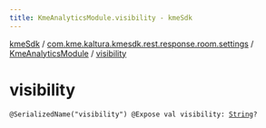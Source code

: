 ```yaml
---
title: KmeAnalyticsModule.visibility - kmeSdk
---
```


[kmeSdk](../../index.html) / [com.kme.kaltura.kmesdk.rest.response.room.settings](../index.html) / [KmeAnalyticsModule](index.html) / [visibility](./visibility.html)

# visibility

`@SerializedName("visibility") @Expose val visibility: `[`String`](https://kotlinlang.org/api/latest/jvm/stdlib/kotlin/-string/index.html)`?`